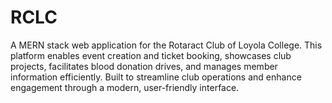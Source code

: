 # RCLC
A MERN stack web application for the Rotaract Club of Loyola College. This platform enables event creation and ticket booking, showcases club projects, facilitates blood donation drives, and manages member information efficiently. Built to streamline club operations and enhance engagement through a modern, user-friendly interface.
